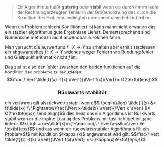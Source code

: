 > Ein Algorithmus heißt **gutartig** oder **stabil** wenn die durch ihn im laufe der Rechnung erzeugten Fehler in der Größenordnung des durch die Kondition des Problems bedingten unvermeidbaren Fehler bleiben.

Wenn ein Problem schlecht Konditioniert ist kann mann nicht erwarten das ein stabiler algorithmus gute Ergebnisse Liefert. Dementsprechend sind Numerische methoden nicht anwendbar in solchen fällen.

Man versucht die auswertung $f: X\rightarrow Y$ zu erhalten aber erhält statdessen ein abgewandeltes $\tilde{f}: X\rightarrow Y$ welches wegen Fehlern wie Rundungsfehler und Gleitpunkt arithmetik nicht $f$ ist.

Das ziel ist also den fehler zwischen den beiden funktionen auf die kondition des problems zu reduzieren:
$$\frac{\lVert \tilde{f}(x) -f(x) \rVert}{\lVert f(x)\rVert} = O(\textbf{eps})$$
<h3 align=center>Rückwärts stabilität</h3>
ein verfahren gilt als rückwerts stabil wenn:
$$
\begin{align}
\tilde{f}(x) &= f(\tilde{x}) \\
\Rightarrow\frac{\lVert x-\tilde{x} \rVert}{\lVert x \rVert} &= O(\textbf{eps})
\end{align}$$
dies heist das ein Algorithmus ist Rückwärts stabil wenn er die exakte Lösung des Problems mit fast richtiget eingabe liefert:
$$x\rightarrow\tilde{x}=x(1+\epsilon),\ \ \lvert\epsilon\rvert \le \textbf{eps}$$
und das wenn ein rückwärts stabiler Algorithmus für ein Problem $f$ mit Kondition $\kappa (x)$ angewendet wird gilt:
$$\frac{\lVert \tilde{f}(x) -f(x) \rVert}{\lVert f(x)\rVert} = O(\kappa(x)\textbf{eps})$$